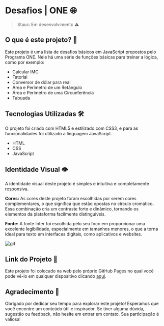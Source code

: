 # Desafios | ONE 🌐

> Staus: Em desenvolvimento ⚠️

## O que é este projeto? 🚀

Este projeto é uma lista de desafios básicos em JavaScript propostos pelo Programa ONE. Nele há uma série de funções básicas para treinar a lógica, como por exemplo:

- Calcular IMC
- Fatorial
- Conversor de dólar para real
- Área e Perímetro de um Retângulo
- Área e Perímetro de uma Circunferência
- Tabuada

## Tecnologias Utilizadas 🛠️

O projeto foi criado com HTML5 e estilizado com CSS3, e para as funcionalidades foi utilizado a linguagem JavaScript.

- HTML
- CSS
- JavaScript

## Identidade Visual 👁️

A identidade visual deste projeto é simples e intuitiva e completamente responsiva. 

**Cores:** As cores deste projeto foram escolhidas por serem cores complementares, o que significa que estão opostas no círculo cromático. Essa combinação cria um contraste forte e dinâmico, tornando os elementos da plataforma facilmente distinguíveis.

**Fonte:** A fonte Inter foi escolhida pelo seu foco em proporcionar uma excelente legibilidade, especialmente em tamanhos menores, o que a torna ideal para texto em interfaces digitais, como aplicativos e websites.

![gif](https://github.com/Elociny/desafiosONE3/assets/90219522/10c15a8f-ad61-428b-bff3-ed35128679d2)

## Link do Projeto 🔗

Este projeto foi colocado na web pelo próprio GitHub Pages no qual você pode vê-lo em qualquer dispositivo clicando [aqui](https://elociny.github.io/desafiosONE3/).

## Agradecimento 🙏

Obrigado por dedicar seu tempo para explorar este projeto! Esperamos que você encontre um conteúdo útil e inspirador. Se tiver alguma dúvida, sugestão ou feedback, não hesite em entrar em contato. Sua participação é valiosa!
